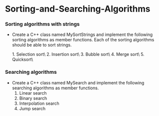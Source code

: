 # Sorting-and-Searching-Algorithms #



### Sorting algorithms with strings

* Create a C++ class named MySortStrings and implement the following sorting algorithms as member functions. Each of the sorting algorithms should be able to sort strings.
 <ol>
  1. Selection sort\
  2. Insertion sort\
  3. Bubble sort\
  4. Merge sort\
  5. Quicksort\
 </ol>


### Searching algorithms

* Create a C++ class named MySearch and implement the following searching algorithms as member functions.
	1. Linear search
	2. Binary search
	3. Interpolation search
	4. Jump search